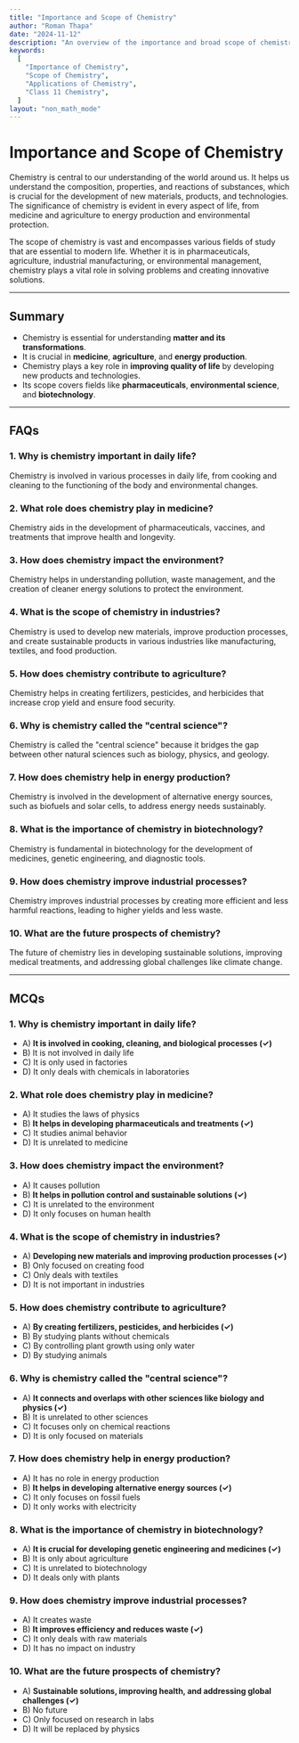 ```yaml
---
title: "Importance and Scope of Chemistry"
author: "Roman Thapa"
date: "2024-11-12"
description: "An overview of the importance and broad scope of chemistry in various fields."
keywords:
  [
    "Importance of Chemistry",
    "Scope of Chemistry",
    "Applications of Chemistry",
    "Class 11 Chemistry",
  ]
layout: "non_math_mode"
---
```


# Importance and Scope of Chemistry

Chemistry is central to our understanding of the world around us. It helps us understand the composition, properties, and reactions of substances, which is crucial for the development of new materials, products, and technologies. The significance of chemistry is evident in every aspect of life, from medicine and agriculture to energy production and environmental protection.

The scope of chemistry is vast and encompasses various fields of study that are essential to modern life. Whether it is in pharmaceuticals, agriculture, industrial manufacturing, or environmental management, chemistry plays a vital role in solving problems and creating innovative solutions.

---

## Summary

- Chemistry is essential for understanding **matter and its transformations**.
- It is crucial in **medicine**, **agriculture**, and **energy production**.
- Chemistry plays a key role in **improving quality of life** by developing new products and technologies.
- Its scope covers fields like **pharmaceuticals**, **environmental science**, and **biotechnology**.

---

## FAQs

### 1. Why is chemistry important in daily life?

Chemistry is involved in various processes in daily life, from cooking and cleaning to the functioning of the body and environmental changes.

### 2. What role does chemistry play in medicine?

Chemistry aids in the development of pharmaceuticals, vaccines, and treatments that improve health and longevity.

### 3. How does chemistry impact the environment?

Chemistry helps in understanding pollution, waste management, and the creation of cleaner energy solutions to protect the environment.

### 4. What is the scope of chemistry in industries?

Chemistry is used to develop new materials, improve production processes, and create sustainable products in various industries like manufacturing, textiles, and food production.

### 5. How does chemistry contribute to agriculture?

Chemistry helps in creating fertilizers, pesticides, and herbicides that increase crop yield and ensure food security.

### 6. Why is chemistry called the "central science"?

Chemistry is called the "central science" because it bridges the gap between other natural sciences such as biology, physics, and geology.

### 7. How does chemistry help in energy production?

Chemistry is involved in the development of alternative energy sources, such as biofuels and solar cells, to address energy needs sustainably.

### 8. What is the importance of chemistry in biotechnology?

Chemistry is fundamental in biotechnology for the development of medicines, genetic engineering, and diagnostic tools.

### 9. How does chemistry improve industrial processes?

Chemistry improves industrial processes by creating more efficient and less harmful reactions, leading to higher yields and less waste.

### 10. What are the future prospects of chemistry?

The future of chemistry lies in developing sustainable solutions, improving medical treatments, and addressing global challenges like climate change.

---

## MCQs

### 1. Why is chemistry important in daily life?

- A) **It is involved in cooking, cleaning, and biological processes (✓)**
- B) It is not involved in daily life
- C) It is only used in factories
- D) It only deals with chemicals in laboratories

### 2. What role does chemistry play in medicine?

- A) It studies the laws of physics
- B) **It helps in developing pharmaceuticals and treatments (✓)**
- C) It studies animal behavior
- D) It is unrelated to medicine

### 3. How does chemistry impact the environment?

- A) It causes pollution
- B) **It helps in pollution control and sustainable solutions (✓)**
- C) It is unrelated to the environment
- D) It only focuses on human health

### 4. What is the scope of chemistry in industries?

- A) **Developing new materials and improving production processes (✓)**
- B) Only focused on creating food
- C) Only deals with textiles
- D) It is not important in industries

### 5. How does chemistry contribute to agriculture?

- A) **By creating fertilizers, pesticides, and herbicides (✓)**
- B) By studying plants without chemicals
- C) By controlling plant growth using only water
- D) By studying animals

### 6. Why is chemistry called the "central science"?

- A) **It connects and overlaps with other sciences like biology and physics (✓)**
- B) It is unrelated to other sciences
- C) It focuses only on chemical reactions
- D) It is only focused on materials

### 7. How does chemistry help in energy production?

- A) It has no role in energy production
- B) **It helps in developing alternative energy sources (✓)**
- C) It only focuses on fossil fuels
- D) It only works with electricity

### 8. What is the importance of chemistry in biotechnology?

- A) **It is crucial for developing genetic engineering and medicines (✓)**
- B) It is only about agriculture
- C) It is unrelated to biotechnology
- D) It deals only with plants

### 9. How does chemistry improve industrial processes?

- A) It creates waste
- B) **It improves efficiency and reduces waste (✓)**
- C) It only deals with raw materials
- D) It has no impact on industry

### 10. What are the future prospects of chemistry?

- A) **Sustainable solutions, improving health, and addressing global challenges (✓)**
- B) No future
- C) Only focused on research in labs
- D) It will be replaced by physics

